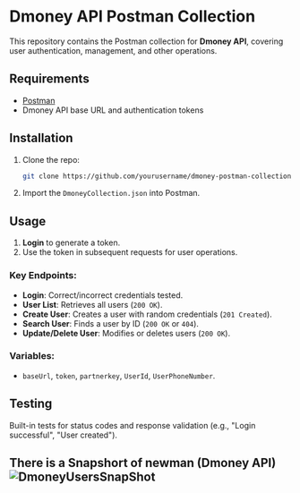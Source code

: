 # Dmoney API Postman Collection

This repository contains the Postman collection for **Dmoney API**, covering user authentication, management, and other operations.

## Requirements

- [Postman](https://www.postman.com/downloads/)
- Dmoney API base URL and authentication tokens

## Installation

1. Clone the repo:

    ```bash
    git clone https://github.com/yourusername/dmoney-postman-collection.git
    ```

2. Import the `DmoneyCollection.json` into Postman.

## Usage

1. **Login** to generate a token.
2. Use the token in subsequent requests for user operations.

### Key Endpoints:

- **Login**: Correct/incorrect credentials tested.
- **User List**: Retrieves all users (`200 OK`).
- **Create User**: Creates a user with random credentials (`201 Created`).
- **Search User**: Finds a user by ID (`200 OK` or `404`).
- **Update/Delete User**: Modifies or deletes users (`200 OK`).

### Variables:

- `baseUrl`, `token`, `partnerkey`, `UserId`, `UserPhoneNumber`.

## Testing

Built-in tests for status codes and response validation (e.g., "Login successful", "User created").

## There is a Snapshort of newman (Dmoney API) ![DmoneyUsersSnapShot](https://github.com/user-attachments/assets/c8a9d484-7304-46a0-9e17-32b6e48f816c)
